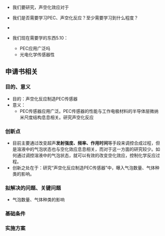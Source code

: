 - 我们要研究，声空化效应对于
- 我们是否需要学习PEC、声空化反应？至少需要学习到什么程度？
- 

- 我们现在需要学的东西5.10：
  - PEC应用广泛吗
  - 光电化学传感器性



## 申请书相关



### 目的、意义

- 目的：声空化反应制造PEC传感器
- 意义：
  - PEC传感器应用广泛。PEC传感器的性能与工作电极材料的半导体层微纳米尺度结构息息相关。研究声空化反应

### 创新点

- 目前主要通过改变超声**发射强度、频率、作用时间**等手段来调控合成过程，但是溶液中的气泡状态也与空化效应息息相关，而对于这一方面的研究较少。如何通过调控溶液中的气泡状态，就可以有效的改变空化效应，控制化学反应过程。
- 创新之处在于：研究“声空化反应制造PEC传感器”中，曝入气泡数量、气体种类的影响。

### 拟解决的问题、关键问题

- 气泡数量、气体种类的影响

### 基础条件



### 实施方案

